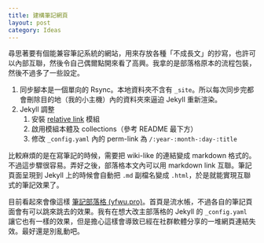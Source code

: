 ```yaml
---
title: 建構筆記網頁
layout: post
category: Ideas
---
```


尋思著要有個能兼容筆記系統的網站，用來存放各種「不成長文」的抄寫，也許可以內部互聯，然後令自己偶爾點開來看了高興。我拿的是部落格原本的流程包裝，然後不過多了一些設定。

1. 同步腳本是一個單向的 Rsync。本地資料夾不含有 `_site`。所以每次同步完都會刪除目的地（我的小主機）內的資料夾來逼迫 Jekyll 重新渲染。
2. Jekyll 調整
	1. 安裝 [relative link](https://github.com/benbalter/jekyll-relative-links) 模組
	2. 啟用模組本體及 collections（參考 README 最下方）
	3. 修改 `_config.yaml` 內的 perm-link 為 `/:year-:month-:day-:title`

比較麻煩的是在寫筆記的時候，需要把 wiki-like 的連結變成 markdown 格式的。不過這步驟很容易。弄好之後，部落格本文內可以用 markdown link 互聯。筆記頁面呈現到 Jekyll 上的時候會自動把 `.md` 副檔名變成 `.html`，於是就能實現互聯式的筆記效果了。

目前看起來會像這樣 [筆記部落格 (yfwu.pro)](https://yfwu.pro/2023-10-01-general)。首頁是流水帳，不過各自的筆記頁面會有可以跳來跳去的效果。我有在想大改主部落格的 Jekyll 的 `_config.yaml` 讓它也有一樣的效果，但是擔心這樣會導致已經在社群軟體分享的一堆網頁連結失效。最好還是別亂動吧。